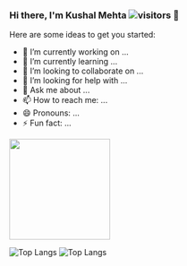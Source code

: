### Hi there, I'm Kushal Mehta ![visitors](https://visitor-badge.glitch.me/badge?page_id=Kush1195.visitor-badge) 👋

Here are some ideas to get you started:

- 🔭 I’m currently working on ...
- 🌱 I’m currently learning ...
- 👯 I’m looking to collaborate on ...
- 🤔 I’m looking for help with ...
- 💬 Ask me about ...
- 📫 How to reach me: ...
- 😄 Pronouns: ...
- ⚡ Fun fact: ...

<img height="180em" src="https://github-readme-stats.vercel.app/api?username=Kush1195&show_icons=true&hide_border=true&&count_private=true&include_all_commits=true" />

![Top Langs](https://github-readme-stats.vercel.app/api/top-langs/?username=Kush1195)
![Top Langs](https://github-readme-stats.vercel.app/api/top-langs/?username=Kush1195&hide_progress=true)
